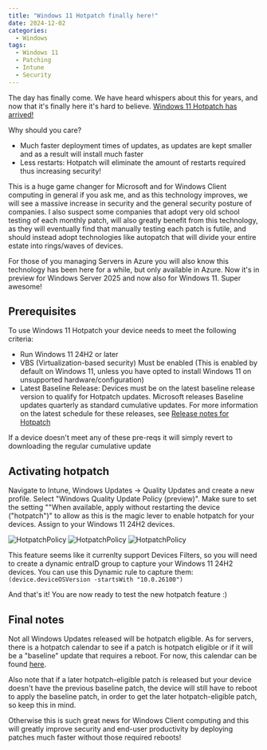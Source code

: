 ```yaml
---
title: "Windows 11 Hotpatch finally here!"
date: 2024-12-02
categories:
  - Windows
tags:
  - Windows 11
  - Patching
  - Intune
  - Security
---
```


The day has finally come. We have heard whispers about this for years, and now that it's finally here it's hard to believe. [Windows 11 Hotpatch has arrived!](https://support.microsoft.com/en-us/topic/release-notes-for-hotpatch-public-preview-on-windows-11-version-24h2-enterprise-clients-c117ee02-fd35-4612-8ea9-949c5d0ba6d1)

Why should you care?

* Much faster deployment times of updates, as updates are kept smaller and as a result will install much faster
* Less restarts: Hotpatch will eliminate the amount of restarts required thus increasing security! 

This is a huge game changer for Microsoft and for Windows Client computing in general if you ask me, and as this technology improves, we will see a massive increase in security and the general security posture of companies. I also suspect some companies that adopt very old school testing of each monthly patch, will also greatly benefit from this technology, as they will eventually find that manually testing each patch is futile, and should instead adopt technologies like autopatch that will divide your entire estate into rings/waves of devices.

For those of you managing Servers in Azure you will also know this technology has been here for a while, but only available in Azure. Now it's in preview for Windows Server 2025 and now also for Windows 11. Super awesome!

## Prerequisites
To use Windows 11 Hotpatch your device needs to meet the following criteria:

* Run Windows 11 24H2 or later
* VBS (Virtualization-based security) Must be enabled (This is enabled by default on Windows 11, unless you have opted to install Windows 11 on unsupported hardware/configuration)
* Latest Baseline Release: Devices must be on the latest baseline release version to qualify for Hotpatch updates. Microsoft releases Baseline updates quarterly as standard cumulative updates. For more information on the latest schedule for these releases, see [Release notes for Hotpatch](https://support.microsoft.com/en-us/topic/release-notes-for-hotpatch-in-azure-automanage-for-windows-server-2022-4e234525-5bd5-4171-9886-b475dabe0ce8?preview=true)

If a device doesn't meet any of these pre-reqs it will simply revert to downloading the regular cumulative update

## Activating hotpatch

Navigate to Intune, Windows Updates -> Quality Updates and create a new profile. Select "Windows Quality Update Policy (preview)". Make sure to set the setting ""When available, apply without restarting the device ("hotpatch")" to allow as this is the magic lever to enable hotpatch for your devices. Assign to your Windows 11 24H2 devices. 

![HotpatchPolicy](/assets/images/D:\Github\evil365\assets\images\2024-12-02-Hotpatch_ForWindows11/CreatePolicy-1.png?raw=true "Create hotpatch policy")
![HotpatchPolicy](/assets/images/D:\Github\evil365\assets\images\2024-12-02-Hotpatch_ForWindows11/CreatePolicy-2.png?raw=true "Create hotpatch policy")
![HotpatchPolicy](/assets/images/D:\Github\evil365\assets\images\2024-12-02-Hotpatch_ForWindows11/CreatePolicy-3.png?raw=true "Create hotpatch policy")

This feature seems like it currenlty support Devices Filters, so you will need to create a dynamic entraID group to capture your Windows 11 24H2 devices. You can use this Dynamic rule to capture them: `(device.deviceOSVersion -startsWith "10.0.26100")`

And that's it! You are now ready to test the new hotpatch feature :)

## Final notes

Not all Windows Updates released will be hotpatch eligible. As for servers, there is a hotpatch calendar to see if a patch is hotpatch eligible or if it will be a "baseline" update that requires a reboot. For now, this calendar can be found [here](https://support.microsoft.com/en-us/topic/release-notes-for-hotpatch-public-preview-on-windows-11-version-24h2-enterprise-clients-c117ee02-fd35-4612-8ea9-949c5d0ba6d1).

Also note that if a later hotpatch-eligible patch is released but your device doesn't have the previous baseline patch, the device will still have to reboot to apply the baseline patch, in order to get the later hotpatch-eligible patch, so keep this in mind.

Otherwise this is such great news for Windows Client computing and this will greatly improve security and end-user productivity by deploying patches much faster without those required reboots!